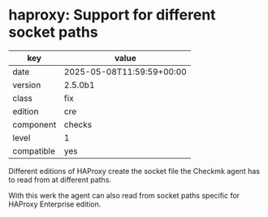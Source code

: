 [//]: # (werk v2)
# haproxy: Support for different socket paths

key        | value
---------- | ---
date       | 2025-05-08T11:59:59+00:00
version    | 2.5.0b1
class      | fix
edition    | cre
component  | checks
level      | 1
compatible | yes

Different editions of HAProxy create the socket file the Checkmk agent has to read from at different paths.

With this werk the agent can also read from socket paths specific for HAProxy Enterprise edition.

